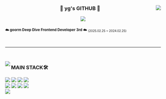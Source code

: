 <div align="center">

  <img align="right" src="https://github-readme-stats.vercel.app/api?username=yg5057&show_icons=true&theme=transparent&hide="/>

  ### 🐹 yg's GITHUB 🐹

 <a href="https://github.com/yg5057"><img src="https://hits.seeyoufarm.com/api/count/incr/badge.svg?url=https%3A%2F%2Fgithub.com%yg5057&count_bg=%23000000&title_bg=%23000000&icon=github.svg&icon_color=%23E7E7E7&title=GitHub&edge_flat=false)"/></a>



<div align="left">
  
<sub>**☁️ goorm Deep Dive Frontend Developer 3rd ☁️**</sub> <sub><sub>(2025.02.25 ~ 2024.02.25)</sub></sub> <br />

<br />
</div>
</div>

 ---

<br />

<img align="left" src="https://github-readme-stats.vercel.app/api/top-langs/?username=yg5057&theme=transparent&exclude_repo=Computer-Science-Engineering&layout=compact&langs_count=10"/></a>

<div align="left">

### MAIN STACK🛠️
<img src="https://img.shields.io/badge/HTML5-E34F26?style=for-the-badge&logo=html5&logoColor=white"/>
<img src="https://img.shields.io/badge/CSS3-1572B6?style=for-the-badge&logo=css3&logoColor=white"/>
<img src="https://img.shields.io/badge/tailwindcss-06B6D4.svg?&style=for-the-badge&logo=tailwindcss&logoColor=white" />
<img src="https://img.shields.io/badge/styledcomponents-DB7093?&style=for-the-badge&logo=styledcomponents&logoColor=white" />
<br>
<img src="https://img.shields.io/badge/JavaScript-F7DF1E?style=for-the-badge&logo=javascript&logoColor=white"/></a>
<img src="https://img.shields.io/badge/Typescript-3178C6?style=for-the-badge&logo=typescript&logoColor=white"/>
<img src="https://img.shields.io/badge/react-%2361DAFB.svg?&style=for-the-badge&logo=react&logoColor=white" />
<img src="https://img.shields.io/badge/next.js-000000.svg?&style=for-the-badge&logo=next.js&logoColor=white" />
<br>
<img src="https://img.shields.io/badge/figma-F24E1E.svg?&style=for-the-badge&logo=figma&logoColor=white" />
<br />
<br />
<br />
<br /><br /><br />
